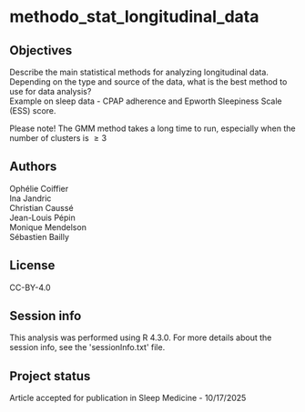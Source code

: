 # methodo_stat_longitudinal_data


## Objectives

Describe the main statistical methods for analyzing longitudinal data.   
Depending on the type and source of the data, what is the best method to use for data analysis?   
Example on sleep data - CPAP adherence and Epworth Sleepiness Scale (ESS) score.

Please note! The GMM method takes a long time to run, especially when the number of clusters is $\ge 3$

## Authors
Ophélie Coiffier  
Ina Jandric   
Christian Caussé  
Jean-Louis Pépin  
Monique Mendelson  
Sébastien Bailly 

## License
CC-BY-4.0

## Session info
This analysis was performed using R 4.3.0. For more details about the session info, see the 'sessionInfo.txt' file.

## Project status
Article accepted for publication in Sleep Medicine - 10/17/2025
